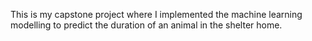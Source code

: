 This is my capstone project where I implemented the machine learning modelling to predict the duration of an animal in the shelter home.
